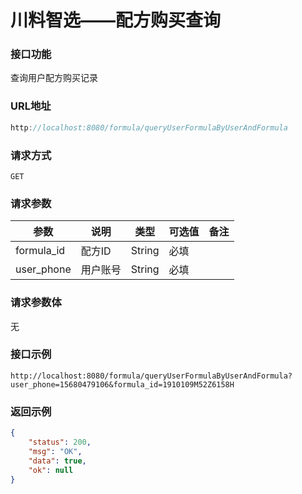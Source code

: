 # 川料智选——配方购买查询
### 接口功能

查询用户配方购买记录

### URL地址

```javascript
http://localhost:8080/formula/queryUserFormulaByUserAndFormula
```

### 请求方式

`GET`

### 请求参数

| 参数      | 说明                               | 类型      | 可选值       | 备注    |
|---------- |---------------------------------- |---------- |------------- |-------- |
|formula_id  | 配方ID | String | 必填 | |
|user_phone  | 用户账号 | String | 必填 | |

### 请求参数体

无

### 接口示例

`http://localhost:8080/formula/queryUserFormulaByUserAndFormula?user_phone=15680479106&formula_id=1910109M52Z6158H`

### 返回示例

```json
{
    "status": 200,
    "msg": "OK",
    "data": true,
    "ok": null
}
```
